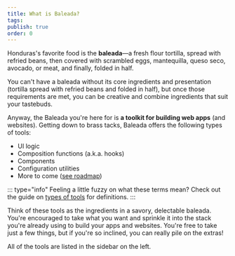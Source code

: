 ```yaml
---
title: What is Baleada?
tags: 
publish: true
order: 0
---
```


Honduras's favorite food is the **baleada**—a fresh flour tortilla, spread with refried beans, then covered with scrambled eggs, mantequilla, queso seco, avocado, or meat, and finally, folded in half.

You can't have a baleada without its core ingredients and presentation (tortilla spread with refried beans and folded in half), but once those requirements are met, you can be creative and combine ingredients that suit your tastebuds.

Anyway, the Baleada you're here for is **a toolkit for building web apps** (and websites). Getting down to brass tacks, Baleada offers the following types of tools:
- UI logic
- Composition functions (a.k.a. hooks)
- Components
- Configuration utilities
- More to come ([see roadmap](/docs/roadmap))

::: type="info"
Feeling a little fuzzy on what these terms mean? Check out the guide on [types of tools](/docs/types-of-tools) for definitions.
:::

Think of these tools as the ingredients in a savory, delectable baleada. You're encouraged to take what you want and sprinkle it into the stack you're already using to build your apps and websites. You're free to take just a few things, but if you're so inclined, you can really pile on the extras!

All of the tools are listed in the sidebar on the left.
